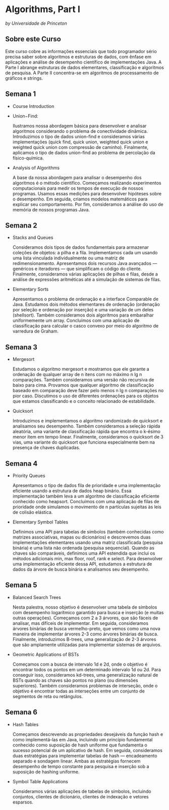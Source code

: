 # Algorithms, Part I   
*by Universidade de Princeton*

## Sobre este Curso

Este curso cobre as informações essenciais que todo programador sério precisa saber sobre algoritmos e estruturas de dados, com ênfase em aplicações e análise de desempenho científico de implementações Java. A Parte I abrange estruturas de dados elementares, classificação e algoritmos de pesquisa. A Parte II concentra-se em algoritmos de processamento de gráficos e strings.

## Semana 1

- Course Introduction
- Union−Find:

    Ilustramos nossa abordagem básica para desenvolver e analisar algoritmos considerando o problema de conectividade dinâmica. Introduzimos o tipo de dados union-find e consideramos várias implementações (quick find, quick union, weighted quick union e weighted quick union com compressão de caminho). Finalmente, aplicamos o tipo de dados union-find ao problema de percolação da físico-química.

- Analysis of Algorithms

    A base da nossa abordagem para analisar o desempenho dos algoritmos é o método científico. Começamos realizando experimentos computacionais para medir os tempos de execução de nossos programas. Usamos essas medições para desenvolver hipóteses sobre o desempenho. Em seguida, criamos modelos matemáticos para explicar seu comportamento. Por fim, consideramos a análise do uso de memória de nossos programas Java.

## Semana 2

- Stacks and Queues

    Consideramos dois tipos de dados fundamentais para armazenar coleções de objetos: a pilha e a fila. Implementamos cada um usando uma lista vinculada individualmente ou uma matriz de redimensionamento. Apresentamos dois recursos Java avançados — genéricos e iteradores — que simplificam o código do cliente. Finalmente, consideramos várias aplicações de pilhas e filas, desde a análise de expressões aritméticas até a simulação de sistemas de filas.

- Elementary Sorts

    Apresentamos o problema de ordenação e a interface Comparable de Java. Estudamos dois métodos elementares de ordenação (ordenação por seleção e ordenação por inserção) e uma variação de um deles (shellsort). Também consideramos dois algoritmos para embaralhar uniformemente um array. Concluímos com uma aplicação de classificação para calcular o casco convexo por meio do algoritmo de varredura de Graham.

## Semana 3

- Mergesort

    Estudamos o algoritmo mergesort e mostramos que ele garante a ordenação de qualquer array de n itens com no máximo n lg n comparações. Também consideramos uma versão não recursiva de baixo para cima. Provamos que qualquer algoritmo de classificação baseado em comparação deve fazer pelo menos n lg n comparações no pior caso. Discutimos o uso de diferentes ordenações para os objetos que estamos classificando e o conceito relacionado de estabilidade.

- Quicksort

    Introduzimos e implementamos o algoritmo randomizado de quicksort e analisamos seu desempenho. Também consideramos a seleção rápida aleatória, uma variante de classificação rápida que encontra o k-ésimo menor item em tempo linear. Finalmente, consideramos o quicksort de 3 vias, uma variante do quicksort que funciona especialmente bem na presença de chaves duplicadas.

## Semana 4

- Priority Queues

    Apresentamos o tipo de dados fila de prioridade e uma implementação eficiente usando a estrutura de dados heap binário. Essa implementação também leva a um algoritmo de classificação eficiente conhecido como heapsort. Concluímos com uma aplicação de filas de prioridade onde simulamos o movimento de n partículas sujeitas às leis de colisão elástica.

- Elementary Symbol Tables

    Definimos uma API para tabelas de símbolos (também conhecidas como matrizes associativas, mapas ou dicionários) e descrevemos duas implementações elementares usando uma matriz classificada (pesquisa binária) e uma lista não ordenada (pesquisa sequencial). Quando as chaves são comparáveis, definimos uma API estendida que inclui os métodos adicionais min, max floor, roof, rank e select. Para desenvolver uma implementação eficiente dessa API, estudamos a estrutura de dados da árvore de busca binária e analisamos seu desempenho.

## Semana 5

- Balanced Search Trees

    Nesta palestra, nosso objetivo é desenvolver uma tabela de símbolos com desempenho logarítmico garantido para busca e inserção (e muitas outras operações). Começamos com 2 a 3 árvores, que são fáceis de analisar, mas difíceis de implementar. Em seguida, consideramos árvores binárias de busca vermelho-preto, que vemos como uma nova maneira de implementar árvores 2-3 como árvores binárias de busca. Finalmente, introduzimos B-trees, uma generalização de 2-3 árvores que são amplamente utilizadas para implementar sistemas de arquivos.

- Geometric Applications of BSTs

    Começamos com a busca de intervalo 1d e 2d, onde o objetivo é encontrar todos os pontos em um determinado intervalo 1d ou 2d. Para conseguir isso, consideramos kd-trees, uma generalização natural de BSTs quando as chaves são pontos no plano (ou dimensões superiores). Também consideramos problemas de interseção, onde o objetivo é encontrar todas as interseções entre um conjunto de segmentos de reta ou retângulos.

## Semana 6

- Hash Tables

    Começamos descrevendo as propriedades desejáveis da função hash e como implementá-las em Java, incluindo um princípio fundamental conhecido como suposição de hash uniforme que fundamenta o sucesso potencial de um aplicativo de hash. Em seguida, consideramos duas estratégias para implementar tabelas de hash — encadeamento separado e sondagem linear. Ambas as estratégias fornecem desempenho de tempo constante para pesquisa e inserção sob a suposição de hashing uniforme.

- Symbol Table Applications

    Consideramos várias aplicações de tabelas de símbolos, incluindo conjuntos, clientes de dicionário, clientes de indexação e vetores esparsos.

